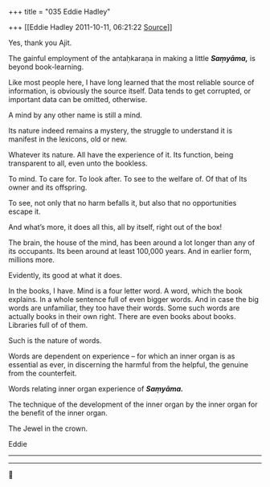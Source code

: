 +++
title = "035 Eddie Hadley"

+++
[[Eddie Hadley	2011-10-11, 06:21:22 [Source](https://groups.google.com/g/samskrita/c/gKzy2cIRvoM)]]



Yes, thank you Ajit.

The gainful employment of the antaḥkaraṇa in making a little ***Saṃyāma,*** is beyond book-learning.



Like most people here, I have long learned that the most reliable source of information, is obviously the source itself. Data tends to get corrupted, or important data can be omitted, otherwise.



A mind by any other name is still a mind.

Its nature indeed remains a mystery, the struggle to understand it is manifest in the lexicons, old or new.



Whatever its nature. All have the experience of it. Its function, being transparent to all, even unto the bookless.



To mind. To care for. To look after. To see to the welfare of. Of that of Its owner and its offspring.

To see, not only that no harm befalls it, but also that no opportunities escape it.



And what’s more, it does all this, all by itself, right out of the box!



The brain, the house of the mind, has been around a lot longer than any of its occupants. Its been around at least 100,000 years. And in earlier form, millions more.

Evidently, its good at what it does.



In the books, I have. Mind is a four letter word. A word, which the book explains. In a whole sentence full of even bigger words. And in case the big words are unfamiliar, they too have their words. Some such words are actually books in their own right. There are even books about books. Libraries full of of them.

Such is the nature of words.



Words are dependent on experience – for which an inner organ is as essential as ever, in discerning the harmful from the helpful, the genuine from the counterfeit.



Words relating inner organ experience of ***Saṃyāma.***

The technique of the development of the inner organ by the inner organ for the benefit of the inner organ.



The Jewel in the crown.



Eddie







****

****



